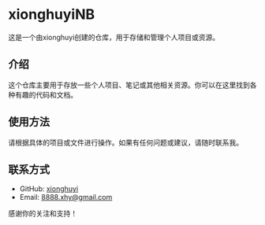 # xionghuyiNB

这是一个由xionghuyi创建的仓库，用于存储和管理个人项目或资源。

## 介绍

这个仓库主要用于存放一些个人项目、笔记或其他相关资源。你可以在这里找到各种有趣的代码和文档。

## 使用方法

请根据具体的项目或文件进行操作。如果有任何问题或建议，请随时联系我。

## 联系方式

- GitHub: [xionghuyi](https://github.com/xionghuyi)
- Email: 8888.xhy@gmail.com

感谢你的关注和支持！
